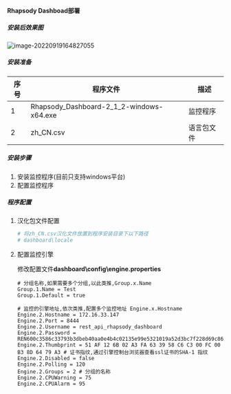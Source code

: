 #### Rhapsody Dashboad部署

##### 安装后效果图

![image-20220919164827055](/docs-note-rhapsody/assets/images/image-20220919164827055.png)

##### 安装准备

| 序号 | 程序文件                                 | 描述       |
| ---- | ---------------------------------------- | ---------- |
| 1    | Rhapsody_Dashboard-2_1_2-windows-x64.exe | 监控程序   |
| 2    | zh_CN.csv                                | 语言包文件 |

##### 安装步骤

1. 安装监控程序(目前只支持windows平台)
2. 配置监控程序

##### 程序配置

1. 汉化包文件配置

   ```python
   # 将zh_CN.csv汉化文件放置到程序安装目录下以下路径
   # dashboard\locale
   ```

2. 配置监控引擎

   修改配置文件**dashboard\config\engine.properties**

   ```
   # 分组名称,如果需要多个分组,以此类推,Group.x.Name
   Group.1.Name = Test
   Group.1.Default = true
   
   # 监控的引擎地址,依次类推,配置多个监控地址 Engine.x.Hostname
   Engine.2.Hostname = 172.16.33.147
   Engine.2.Port = 8444
   Engine.2.Username = rest_api_rhapsody_dashboard
   Engine.2.Password = REN600c3586c33793b3dbeb40aa0e4b4c02135e99e5321019a52d3bc7f228d69c86e2fc5c16dabe961b62b6c
   Engine.2.Thumbprint = 51 AF 12 6B 02 A3 FA 63 39 58 C6 C3 00 FC 00 B3 8D 64 79 A3 # 证书指纹,通过引擎控制台浏览器查看ssl证书的SHA-1 指纹
   Engine.2.Disabled = false
   Engine.2.Polling = 120
   Engine.2.Groups = 2 # 分组的名称
   Engine.2.CPUWarning = 75
   Engine.2.CPUAlarm = 95
   ```

   